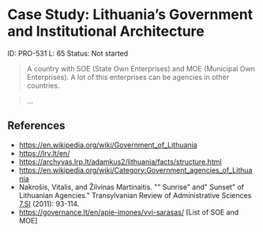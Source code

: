 # Case Study: Lithuania’s Government and Institutional Architecture

ID: PRO-531
L: 65
Status: Not started

> A country with SOE (State Own Enterprises) and MOE (Municipal Own Enterprises). A lot of this enterprises can be agencies in other countries.
> 

> …
> 

## References

- https://en.wikipedia.org/wiki/Government_of_Lithuania
- https://lrv.lt/en/
- https://archyvas.lrp.lt/adamkus2/lithuania/facts/structure.html
- https://en.wikipedia.org/wiki/Category:Government_agencies_of_Lithuania
- Nakrošis, Vitalis, and Žilvinas Martinaitis. "" Sunrise" and" Sunset" of Lithuanian Agencies." Transylvanian Review of Administrative Sciences [7.SI](http://7.si/) (2011): 93-114.
- https://governance.lt/en/apie-imones/vvi-sarasas/ [List of SOE and MOE]